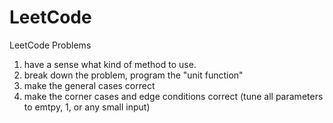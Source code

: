 # LeetCode
LeetCode Problems

1. have a sense what kind of method to use.
2. break down the problem, program the "unit function"
3. make the general cases correct
4. make the corner cases and edge conditions correct (tune all parameters to emtpy, 1, or any small input)
